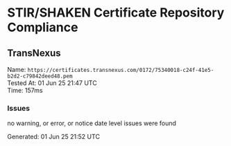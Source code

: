 # STIR/SHAKEN Certificate Repository Compliance

## TransNexus

Name: `https://certificates.transnexus.com/0172/75340018-c24f-41e5-b2d2-c79842deed48.pem`\
Tested At: 01 Jun 25 21:47 UTC\
Time: 157ms

### Issues

no warning, or error, or notice date level issues were found

Generated: 01 Jun 25 21:52 UTC